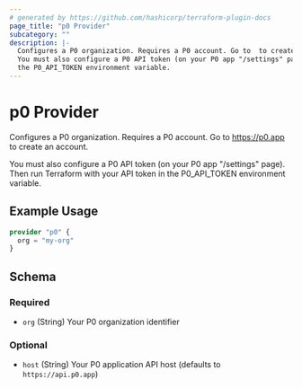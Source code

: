 ```yaml
---
# generated by https://github.com/hashicorp/terraform-plugin-docs
page_title: "p0 Provider"
subcategory: ""
description: |-
  Configures a P0 organization. Requires a P0 account. Go to  to create an account.
  You must also configure a P0 API token (on your P0 app "/settings" page). Then run Terraform with your API token in
  the P0_API_TOKEN environment variable.
---
```


# p0 Provider

Configures a P0 organization. Requires a P0 account. Go to https://p0.app to create an account.

You must also configure a P0 API token (on your P0 app "/settings" page). Then run Terraform with your API token in
the P0_API_TOKEN environment variable.

## Example Usage

```terraform
provider "p0" {
  org = "my-org"
}
```

<!-- schema generated by tfplugindocs -->
## Schema

### Required

- `org` (String) Your P0 organization identifier

### Optional

- `host` (String) Your P0 application API host (defaults to `https://api.p0.app`)
